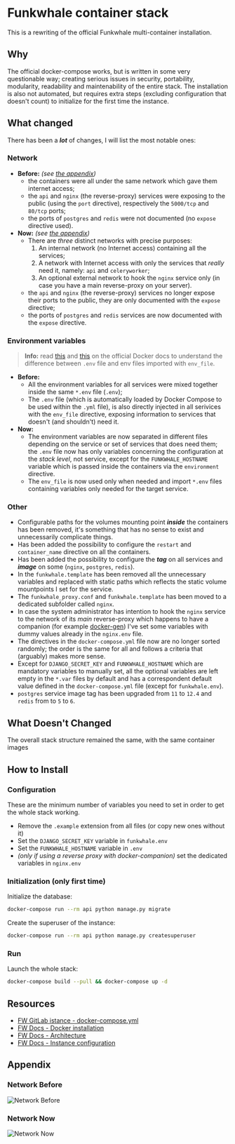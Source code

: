 # Funkwhale container stack

This is a rewriting of the official Funkwhale multi-container installation.

## Why

The official docker-compose works, but is written in some very questionable way;
creating serious issues in security, portability, modularity, readability and
maintenability of the entire stack. The installation is also not automated, but
requires extra steps (excluding configuration that doesn't count) to initialize
for the first time the instance.

## What changed

There has been a **_lot_** of changes, I will list the most notable ones:

### Network

+ **Before:** _(see [the appendix](###Network-Before))_
  + the containers were all under the same network which gave them internet access;
  + the `api` and `nginx` (the reverse-proxy) services were exposing to the public (using the `port` directive), respectively the `5000/tcp` and `80/tcp` ports;
  + the ports of `postgres` and `redis` were not documented (no `expose` directive used).
+ **Now:** _(see [the appendix](###Network-Now))_
  + There are _three_ distinct networks with precise purposes:
    1. An internal network (no Internet access) containing all the services;
    2. A network with Internet access with only the services that _really_ need it, namely: `api` and `celeryworker`;
    3. An optional external network to hook the `nginx` service only (in case you have a main reverse-proxy on your server).
  + the `api` and `nginx` (the reverse-proxy) services no longer expose their ports to the public, they are only documented with the `expose` directive;
  + the ports of `postgres` and `redis` services are now documented with the `expose` directive.

### Environment variables

> **Info:** read [this](https://docs.docker.com/compose/env-file/) and [this](https://docs.docker.com/compose/compose-file/#env_file) on the official Docker docs to understand the difference between `.env` file and env files imported with `env_file`.

+ **Before:**
  + All the environment variables for all services were mixed together inside the same `*.env` file (`.env`);
  + The `.env` file (which is automatically loaded by Docker Compose to be used within the `.yml` file), is also directly injected in all serivices with the `env_file` directive, exposing information to services that doesn't (and shouldn't) need it.
+ **Now:**
  + The environment variables are now separated in different files depending on the service or set of services that does need them; the `.env` file now has only variables concerning the configuration at the _stack level_, not service, except for the `FUNKWHALE_HOSTNAME` variable which is passed inside the containers via the `environment` directive.
  + The `env_file` is now used only when needed and import `*.env` files containing variables only needed for the target service.

### Other

+ Configurable paths for the volumes mounting point **_inside_** the containers has been removed, it's something that has no sense to exist and unnecessarily complicate things.
+ Has been added the possibility to configure the `restart` and `container_name` directive on all the containers.
+ Has been added the possibility to configure the **_tag_** on all services and **_image_** on some (`nginx`, `postgres`, `redis`).
+ In the `funkwhale.template` has been removed all the unnecessary variables and replaced with static paths which reflects the static volume mountpoints I set for the service.
+ The `funkwhale_proxy.conf` and  `funkwhale.template` has been moved to a dedicated subfolder called `nginx`.
+ In case the system administrator has intention to hook the `nginx` service to the network of its _main_ reverse-proxy which happens to have a companion (for example [docker-gen](https://github.com/jwilder/docker-gen)) I've set some variables with dummy values already in the `nginx.env` file.
+ The directives in the `docker-compose.yml` file now are no longer sorted randomly; the order is the same for all and follows a criteria that (arguably) makes more sense.
+ Except for `DJANGO_SECRET_KEY` and `FUNKWHALE_HOSTNAME` which are mandatory variables to manually set, all the optional variables are left empty in the `*.var` files by default and has a correspondent default value defined in the `docker-compose.yml` file (except for `funkwhale.env`).
+ `postgres` service image tag has been upgraded from `11` to `12.4` and `redis` from to `5` to `6`.

## What Doesn't Changed

The overall stack structure remained the same, with the same container images

## How to Install

### Configuration

These are the minimum number of variables you need to set in order to get the
whole stack working.

+ Remove the `.example` extension from all files (or copy new ones without it)
+ Set the `DJANGO_SECRET_KEY` variable in `funkwhale.env`
+ Set the `FUNKWHALE_HOSTNAME` variable in `.env`
+ _(only if using a reverse proxy with docker-companion)_ set the dedicated variables in
`nginx.env`

### Initialization (only first time)

Initialize the database:

```sh
docker-compose run --rm api python manage.py migrate
```

Create the superuser of the instance:

```sh
docker-compose run --rm api python manage.py createsuperuser
```

### Run

Launch the whole stack:

```sh
docker-compose build --pull && docker-compose up -d
```

## Resources

+ [FW GitLab istance - docker-compose.yml](https://dev.funkwhale.audio/funkwhale/funkwhale/-/blob/develop/deploy/docker-compose.yml)
+ [FW Docs - Docker installation](https://docs.funkwhale.audio/installation/docker.html)
+ [FW Docs - Architecture](https://docs.funkwhale.audio/developers/architecture.html)
+ [FW Docs - Instance configuration](https://docs.funkwhale.audio/admin/configuration.html)

## Appendix

### Network Before

![Network Before](.git/media/network-before.png)

### Network Now

![Network Now](.git/media/network-now.png)
